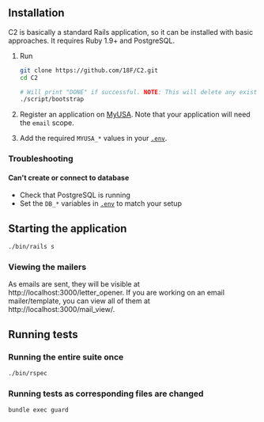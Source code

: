 ## Installation

C2 is basically a standard Rails application, so it can be installed with basic approaches. It requires Ruby 1.9+ and PostgreSQL.

1. Run

    ```bash
    git clone https://github.com/18F/C2.git
    cd C2

    # Will print "DONE" if successful. NOTE: This will delete any existing records in your C2 database.
    ./script/bootstrap
    ```

1. Register an application on [MyUSA](https://myusa-staging.18f.us/authorizations). Note that your application will need the `email` scope.
1. Add the required `MYUSA_*` values in your [`.env`](.env.example).

### Troubleshooting

#### Can't create or connect to database

* Check that PostgreSQL is running
* Set the `DB_*` variables in [`.env`](../.env.example) to match your setup

## Starting the application

```bash
./bin/rails s
```

### Viewing the mailers

As emails are sent, they will be visible at http://localhost:3000/letter_opener. If you are working on an email mailer/template, you can view all of them at http://localhost:3000/mail_view/.

## Running tests

### Running the entire suite once

```bash
./bin/rspec
```

### Running tests as corresponding files are changed

```bash
bundle exec guard
```
